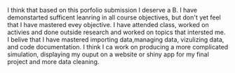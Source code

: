 I think that based on this porfolio submission I deserve a B. I have demonstarted sufficent leanring in all course objectives, but don't yet feel that I
have mastered evey objective. I have attended class, worked on activies and done outside research and worked on topics that intersted me. I belive that I have
mastered importing data,managing data, vizulizing data, and code documentation. I think I ca work on producing a more complicated simulation, displaying my ouput 
on a website or shiny app for my final project and more data cleaning. 
